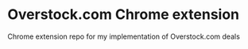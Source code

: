Overstock.com Chrome extension
==========================

Chrome extension repo for my implementation of Overstock.com deals
